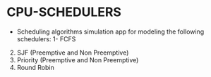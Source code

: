 # CPU-SCHEDULERS
- Scheduling algorithms simulation app for modeling the following schedulers:
1- FCFS
2. SJF (Preemptive and Non Preemptive)
3. Priority (Preemptive and Non Preemptive)
4. Round Robin
